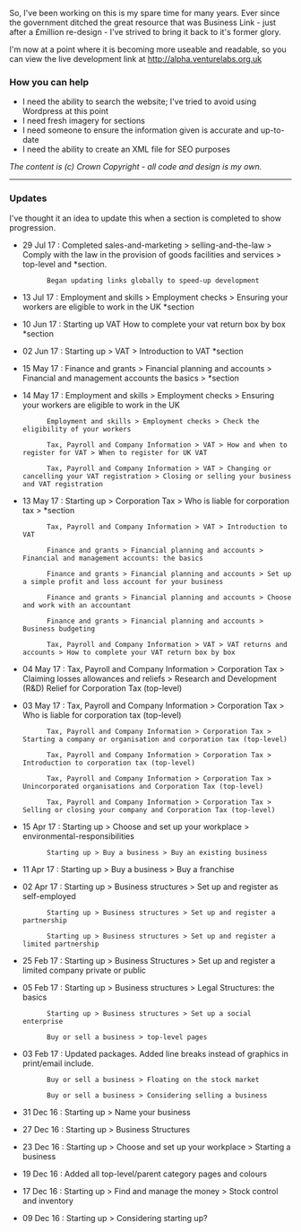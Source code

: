 So, I've been working on this is my spare time for many years. Ever since the government ditched the great resource that was Business Link - just after a £million re-design - I've strived to bring it back to it's former glory.

I'm now at a point where it is becoming more useable and readable, so you can view the live development link at http://alpha.venturelabs.org.uk

### How you can help

- I need the ability to search the website; I've tried to avoid using Wordpress at this point
- I need fresh imagery for sections
- I need someone to ensure the information given is accurate and up-to-date
- I need the ability to create an XML file for SEO purposes


_The content is (c) Crown Copyright - all code and design is my own._

---

### Updates

I've thought it an idea to update this when a section is completed to show progression.

- 29 Jul 17 : Completed sales-and-marketing > selling-and-the-law > Comply with the law in the provision of goods facilities and services > top-level and *section.

			Began updating links globally to speed-up development

- 13 Jul 17 : Employment and skills > Employment checks > Ensuring your workers are eligible to work in the UK *section

- 10 Jun 17 : Starting up VAT How to complete your vat return box by box *section

- 02 Jun 17 : Starting up > VAT > Introduction to VAT *section

- 15 May 17 : Finance and grants > Financial planning and accounts > Financial and management accounts the basics > *section

- 14 May 17 : Employment and skills > Employment checks > Ensuring your workers are eligible to work in the UK
			
			Employment and skills > Employment checks > Check the eligibility of your workers
			
			Tax, Payroll and Company Information > VAT > How and when to register for VAT > When to register for UK VAT
			
			Tax, Payroll and Company Information > VAT > Changing or cancelling your VAT registration > Closing or selling your business and VAT registration

- 13 May 17 : Starting up > Corporation Tax > Who is liable for corporation tax > *section
			
			Tax, Payroll and Company Information > VAT > Introduction to VAT
			
			Finance and grants > Financial planning and accounts > Financial and management accounts: the basics
			
			Finance and grants > Financial planning and accounts > Set up a simple profit and loss account for your business
			
			Finance and grants > Financial planning and accounts > Choose and work with an accountant
			
			Finance and grants > Financial planning and accounts > Business budgeting
			
			Tax, Payroll and Company Information > VAT > VAT returns and accounts > How to complete your VAT return box by box

- 04 May 17 : Tax, Payroll and Company Information > Corporation Tax > Claiming losses allowances and reliefs > Research and Development (R&D) Relief for Corporation Tax (top-level)

- 03 May 17 : Tax, Payroll and Company Information > Corporation Tax > Who is liable for corporation tax (top-level)
			
			Tax, Payroll and Company Information > Corporation Tax > Starting a company or organisation and corporation tax (top-level)
			
			Tax, Payroll and Company Information > Corporation Tax > Introduction to corporation tax (top-level)
			
			Tax, Payroll and Company Information > Corporation Tax > Unincorporated organisations and Corporation Tax (top-level)
			
			Tax, Payroll and Company Information > Corporation Tax > Selling or closing your company and Corporation Tax (top-level)

- 15 Apr 17 : Starting up > Choose and set up your workplace > environmental-responsibilities
			
			Starting up > Buy a business > Buy an existing business

- 11 Apr 17 : Starting up > Buy a business > Buy a franchise

- 02 Apr 17 : Starting up > Business structures > Set up and register as self-employed

			Starting up > Business structures > Set up and register a partnership

			Starting up > Business structures > Set up and register a limited partnership

- 25 Feb 17 : Starting up > Business Structures > Set up and register a limited company private or public

- 05 Feb 17 : Starting up > Business structures > Legal Structures: the basics

			Starting up > Business structures > Set up a social enterprise

			Buy or sell a business > top-level pages

- 03 Feb 17 : Updated packages. Added line breaks instead of graphics in print/email include. 

			Buy or sell a business > Floating on the stock market

			Buy or sell a business > Considering selling a business

- 31 Dec 16 : Starting up > Name your business

- 27 Dec 16 : Starting up > Business Structures

- 23 Dec 16 : Starting up > Choose and set up your workplace > Starting a business

- 19 Dec 16 : Added all top-level/parent category pages and colours

- 17 Dec 16 : Starting up > Find and manage the money > Stock control and inventory

- 09 Dec 16 : Starting up > Considering starting up?